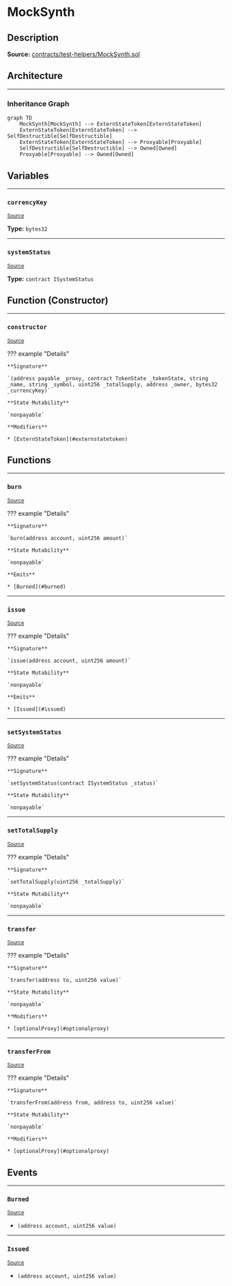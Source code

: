# MockSynth

## Description


**Source:** [contracts/test-helpers/MockSynth.sol](https://github.com/Synthetixio/synthetix/tree/develop/contracts/test-helpers/MockSynth.sol)

## Architecture


---
### Inheritance Graph

```mermaid
graph TD
    MockSynth[MockSynth] --> ExternStateToken[ExternStateToken]
    ExternStateToken[ExternStateToken] --> SelfDestructible[SelfDestructible]
    ExternStateToken[ExternStateToken] --> Proxyable[Proxyable]
    SelfDestructible[SelfDestructible] --> Owned[Owned]
    Proxyable[Proxyable] --> Owned[Owned]
```

## Variables


---
### `currencyKey`

<sub>[Source](https://github.com/Synthetixio/synthetix/tree/develop/contracts/test-helpers/MockSynth.sol#L11)</sub>





**Type:** `bytes32`


---
### `systemStatus`

<sub>[Source](https://github.com/Synthetixio/synthetix/tree/develop/contracts/test-helpers/MockSynth.sol#L10)</sub>





**Type:** `contract ISystemStatus`

## Function (Constructor)


---
### `constructor`

<sub>[Source](https://github.com/Synthetixio/synthetix/tree/develop/contracts/test-helpers/MockSynth.sol#L13)</sub>



??? example "Details"

    **Signature**

    `(address payable _proxy, contract TokenState _tokenState, string _name, string _symbol, uint256 _totalSupply, address _owner, bytes32 _currencyKey)`

    **State Mutability**

    `nonpayable`

    **Modifiers**

    * [ExternStateToken](#externstatetoken)

## Functions


---
### `burn`

<sub>[Source](https://github.com/Synthetixio/synthetix/tree/develop/contracts/test-helpers/MockSynth.sol#L62)</sub>



??? example "Details"

    **Signature**

    `burn(address account, uint256 amount)`

    **State Mutability**

    `nonpayable`

    **Emits**

    * [Burned](#burned)


---
### `issue`

<sub>[Source](https://github.com/Synthetixio/synthetix/tree/develop/contracts/test-helpers/MockSynth.sol#L56)</sub>



??? example "Details"

    **Signature**

    `issue(address account, uint256 amount)`

    **State Mutability**

    `nonpayable`

    **Emits**

    * [Issued](#issued)


---
### `setSystemStatus`

<sub>[Source](https://github.com/Synthetixio/synthetix/tree/develop/contracts/test-helpers/MockSynth.sol#L26)</sub>



??? example "Details"

    **Signature**

    `setSystemStatus(contract ISystemStatus _status)`

    **State Mutability**

    `nonpayable`


---
### `setTotalSupply`

<sub>[Source](https://github.com/Synthetixio/synthetix/tree/develop/contracts/test-helpers/MockSynth.sol#L31)</sub>



??? example "Details"

    **Signature**

    `setTotalSupply(uint256 _totalSupply)`

    **State Mutability**

    `nonpayable`


---
### `transfer`

<sub>[Source](https://github.com/Synthetixio/synthetix/tree/develop/contracts/test-helpers/MockSynth.sol#L35)</sub>



??? example "Details"

    **Signature**

    `transfer(address to, uint256 value)`

    **State Mutability**

    `nonpayable`

    **Modifiers**

    * [optionalProxy](#optionalproxy)


---
### `transferFrom`

<sub>[Source](https://github.com/Synthetixio/synthetix/tree/develop/contracts/test-helpers/MockSynth.sol#L41)</sub>



??? example "Details"

    **Signature**

    `transferFrom(address from, address to, uint256 value)`

    **State Mutability**

    `nonpayable`

    **Modifiers**

    * [optionalProxy](#optionalproxy)

## Events


---
### `Burned`

<sub>[Source](https://github.com/Synthetixio/synthetix/tree/develop/contracts/test-helpers/MockSynth.sol#L53)</sub>



- `(address account, uint256 value)`


---
### `Issued`

<sub>[Source](https://github.com/Synthetixio/synthetix/tree/develop/contracts/test-helpers/MockSynth.sol#L51)</sub>



- `(address account, uint256 value)`


